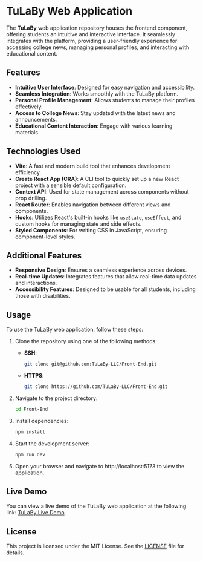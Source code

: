 # TuLaBy Web Application

The **TuLaBy** web application repository houses the frontend component, offering students an intuitive and interactive interface. It seamlessly integrates with the platform, providing a user-friendly experience for accessing college news, managing personal profiles, and interacting with educational content.

## Features

- **Intuitive User Interface**: Designed for easy navigation and accessibility.
- **Seamless Integration**: Works smoothly with the TuLaBy platform.
- **Personal Profile Management**: Allows students to manage their profiles effectively.
- **Access to College News**: Stay updated with the latest news and announcements.
- **Educational Content Interaction**: Engage with various learning materials.

## Technologies Used

- **Vite**: A fast and modern build tool that enhances development efficiency.
- **Create React App (CRA)**: A CLI tool to quickly set up a new React project with a sensible default configuration.
- **Context API**: Used for state management across components without prop drilling.
- **React Router**: Enables navigation between different views and components.
- **Hooks**: Utilizes React's built-in hooks like `useState`, `useEffect`, and custom hooks for managing state and side effects.
- **Styled Components**: For writing CSS in JavaScript, ensuring component-level styles.

## Additional Features

- **Responsive Design**: Ensures a seamless experience across devices.
- **Real-time Updates**: Integrates features that allow real-time data updates and interactions.
- **Accessibility Features**: Designed to be usable for all students, including those with disabilities.

## Usage

To use the TuLaBy web application, follow these steps:

1. Clone the repository using one of the following methods:
   - **SSH**:
     ```bash
     git clone git@github.com:TuLaBy-LLC/Front-End.git
     ```
   - **HTTPS**:
     ```bash
     git clone https://github.com/TuLaBy-LLC/Front-End.git
     ```

2. Navigate to the project directory:
   ```bash
   cd Front-End
    ```

3. Install dependencies:
   ```bash
   npm install
    ```

4. Start the development server:
   ```bash
   npm run dev
    ```
5. Open your browser and navigate to http://localhost:5173 to view the application.

## Live Demo

You can view a live demo of the TuLaBy web application at the following link: [TuLaBy Live Demo](https://tulaby.netlify.app/).

## License

This project is licensed under the MIT License. See the [LICENSE](LICENSE) file for details.
